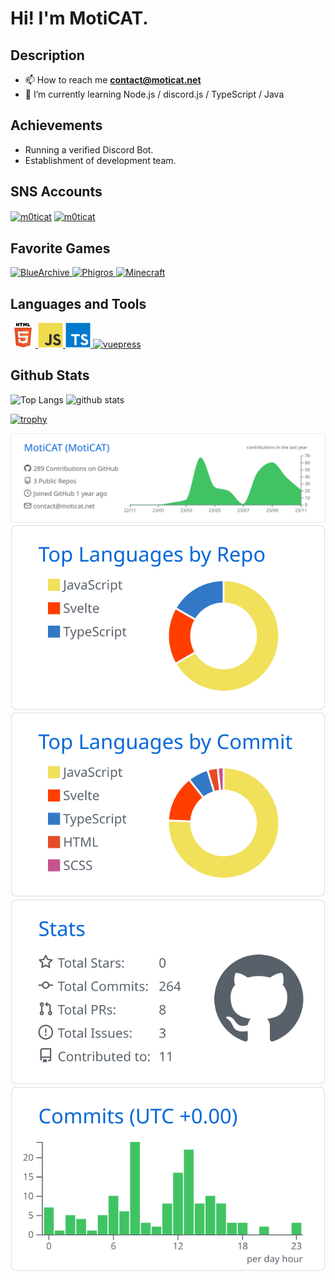 # Hi! I'm MotiCAT.

## Description
- 📫 How to reach me **contact@moticat.net**
- 🌱 I’m currently learning Node.js / discord.js / TypeScript / Java

## Achievements
- Running a verified Discord Bot.
- Establishment of development team.

## SNS Accounts

<p align="left">
<a href="https://twitter.com/m0ticat" target="blank"><img align="center" src="https://raw.githubusercontent.com/rahuldkjain/github-profile-readme-generator/master/src/images/icons/Social/twitter.svg" alt="m0ticat" height="30" width="40" /></a>
<a href="https://instagram.com/m0ticat" target="blank"><img align="center" src="https://raw.githubusercontent.com/rahuldkjain/github-profile-readme-generator/master/src/images/icons/Social/instagram.svg" alt="m0ticat" height="30" width="40" /></a>
</p>

## Favorite Games

<p align="left"><a href="https://bluearchive.jp/" target="_blank" rel="noreferrer"> <img src="https://i.imgur.com/I2mPxh0.png" alt="BlueArchive" width="40" height="40"/> </a> <a href="https://pigeongames.cn/" target="_blank" rel="noreferrer"> <img src="https://i.imgur.com/sn3467x.png" alt="Phigros" width="40" height="40"/> </a> <a href="https://minecraft.net/" target="_blank" rel="noreferrer"> <img src="https://i.imgur.com/HZT5tlL.png" alt="Minecraft" width="40" height="40"/> </a> </p>

## Languages and Tools
<p align="left"> <a href="https://www.w3.org/html/" target="_blank" rel="noreferrer"> <img src="https://raw.githubusercontent.com/devicons/devicon/master/icons/html5/html5-original-wordmark.svg" alt="html5" width="40" height="40"/> </a> <a href="https://developer.mozilla.org/en-US/docs/Web/JavaScript" target="_blank" rel="noreferrer"> <img src="https://raw.githubusercontent.com/devicons/devicon/master/icons/javascript/javascript-original.svg" alt="javascript" width="40" height="40"/> </a> <a href="https://www.typescriptlang.org/" target="_blank" rel="noreferrer"> <img src="https://raw.githubusercontent.com/devicons/devicon/master/icons/typescript/typescript-original.svg" alt="typescript" width="40" height="40"/> </a> <a href="https://vuepress.vuejs.org/" target="_blank" rel="noreferrer"> <img src="https://vuepress.vuejs.org/hero.png" alt="vuepress" width="40" height="40"/> </a> </p>

## Github Stats

<p align="left"> 
  <img alt="Top Langs" height="150px" src="https://github-readme-stats.vercel.app/api/top-langs/?username=moticat&layout=compact&show_icons=true" />
  <img alt="github stats" height="150px" src="https://github-readme-stats.vercel.app/api?username=moticat&show_icons=ture" />
</p>
  
[![trophy](https://github-profile-trophy.vercel.app/?username=moticat&column=8
)](https://github.com/ryo-ma/github-profile-trophy)  

[![](https://raw.githubusercontent.com/MotiCAT/MotiCAT/main/profile-summary-card-output/github/0-profile-details.svg)](https://github.com/vn7n24fzkq/github-profile-summary-cards)
[![](https://raw.githubusercontent.com/MotiCAT/MotiCAT/main/profile-summary-card-output/github/1-repos-per-language.svg)](https://github.com/vn7n24fzkq/github-profile-summary-cards) [![](https://raw.githubusercontent.com/MotiCAT/MotiCAT/main/profile-summary-card-output/github/2-most-commit-language.svg)](https://github.com/vn7n24fzkq/github-profile-summary-cards)
[![](https://raw.githubusercontent.com/MotiCAT/MotiCAT/main/profile-summary-card-output/github/3-stats.svg)](https://github.com/vn7n24fzkq/github-profile-summary-cards) [![](https://raw.githubusercontent.com/MotiCAT/MotiCAT/main/profile-summary-card-output/github/4-productive-time.svg)](https://github.com/vn7n24fzkq/github-profile-summary-cards)

